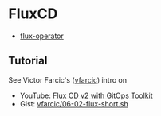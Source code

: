 # FluxCD

- [flux-operator](https://operatorhub.io/operator/flux)

## Tutorial

See Victor Farcic's ([vfarcic](https://twitter.com/vfarcic)) intro on

- YouTube: [Flux CD v2 with GitOps Toolkit](https://www.youtube.com/watch?v=R6OeIgb7lUI)
- Gist: [vfarcic/06-02-flux-short.sh](https://gist.github.com/vfarcic/0431989df4836eb82bdac0cc53c7f3d6)
